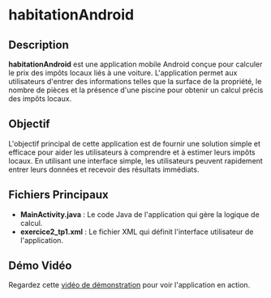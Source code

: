 # habitationAndroid

## Description

**habitationAndroid** est une application mobile Android conçue pour calculer le prix des impôts locaux liés à une voiture. L'application permet aux utilisateurs d'entrer des informations telles que la surface de la propriété, le nombre de pièces et la présence d'une piscine pour obtenir un calcul précis des impôts locaux.

## Objectif

L'objectif principal de cette application est de fournir une solution simple et efficace pour aider les utilisateurs à comprendre et à estimer leurs impôts locaux. En utilisant une interface simple, les utilisateurs peuvent rapidement entrer leurs données et recevoir des résultats immédiats.

## Fichiers Principaux

- **MainActivity.java** : Le code Java de l'application qui gère la logique de calcul.
- **exercice2_tp1.xml** : Le fichier XML qui définit l'interface utilisateur de l'application.

## Démo Vidéo

Regardez cette [vidéo de démonstration](URL_DE_VOTRE_VIDEO) pour voir l'application en action.
